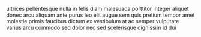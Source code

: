 ultrices pellentesque nulla in felis diam malesuada porttitor integer aliquet
donec arcu aliquam ante purus leo elit augue sem quis pretium tempor amet
molestie primis faucibus dictum ex vestibulum at ac semper vulputate varius
arcu commodo sed dolor nec sed [scelerisque](generated_webpages/leo.md)
dignissim id dui